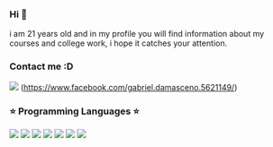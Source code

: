### Hi  👋   

i am 21 years old and in my profile you will find information about my courses and college work, i hope it catches your attention.

### Contact me :D

<img src="https://img.shields.io/badge/Gabriel Damasceno-000000?style=for-the-badge&logo=facebook&logoColor=white" /> (https://www.facebook.com/gabriel.damasceno.5621149/)

### :star: Programming Languages :star:

<img src="https://img.shields.io/badge/Python-000000?style=for-the-badge&logo=python&logoColor=cyan" />  <img src="https://img.shields.io/badge/JavaScript-000000?style=for-the-badge&logo=javascript&logoColor=cyan" />  <img src="https://img.shields.io/badge/TypeScript-000000?style=for-the-badge&logo=typescript&logoColor=cyan" />  <img src="https://img.shields.io/badge/C-000000?style=for-the-badge&logo=c&logoColor=cyan" />  <img src="https://img.shields.io/badge/C%2B%2B-000000?style=for-the-badge&logo=c%2B%2B&logoColor=cyan" />  <img src="https://img.shields.io/badge/Java-000000?style=for-the-badge&logo=java&logoColor=cyan" />  <img src="https://img.shields.io/badge/Kotlin-000000?&style=for-the-badge&logo=kotlin&logoColor=cyan" />


<!--
**Damazordon/Damazordon** is a ✨ _special_ ✨ repository because its `README.md` (this file) appears on your GitHub profile.

Here are some ideas to get you started:

- 🔭 I’m currently working on ...
- 🌱 I’m currently learning ...
- 👯 I’m looking to collaborate on ...
- 🤔 I’m looking for help with ...
- 💬 Ask me about ...
- 📫 How to reach me: ...
- 😄 Pronouns: ...
- ⚡ Fun fact: ...
-->
